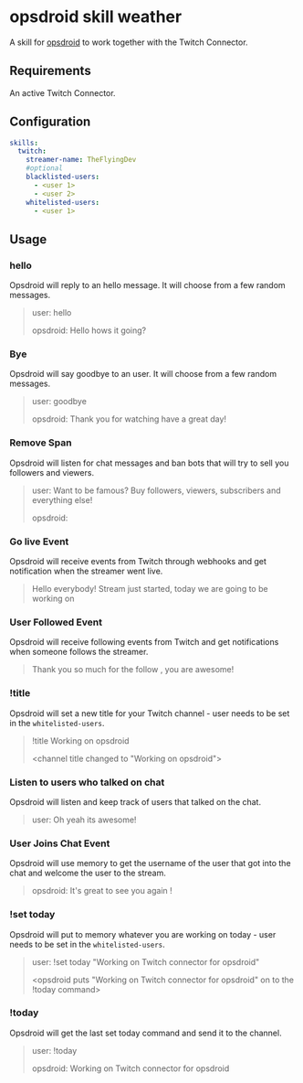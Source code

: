 # opsdroid skill weather

A skill for [opsdroid](https://github.com/opsdroid/opsdroid) to work together with the Twitch Connector.

## Requirements

An active Twitch Connector.

## Configuration

```yaml
skills:
  twitch:
    streamer-name: TheFlyingDev
    #optional
    blacklisted-users:
      - <user 1>
      - <user 2>
    whitelisted-users:
      - <user 1>
```

## Usage

### hello

Opsdroid will reply to an hello message. It will choose from a few random messages.

> user: hello
>
> opsdroid: Hello <username from viewer> hows it going?

### Bye

Opsdroid will say goodbye to an user. It will choose from a few random messages.

> user: goodbye
>
> opsdroid: Thank you for watching <username from viewer> have a great day!


### Remove Span

Opsdroid will listen for chat messages and ban bots that will try to sell you followers and viewers.

> user: Want to be famous? Buy followers, viewers, subscribers and everything else!
>
> opsdroid: <removes and bans above message>

### Go live Event

Opsdroid will receive events from Twitch through webhooks and get notification when the streamer went live.

> <Streamer went live>
>
> Hello everybody! Stream just started, today we are going to be working on <channel title>

### User Followed Event

Opsdroid will receive following events from Twitch and get notifications when someone follows the streamer.

> <User follows streamer>
>
> Thank you so much for the follow <follower username>, you are awesome!

### !title

Opsdroid will set a new title for your Twitch channel - user needs to be set in the `whitelisted-users`.

> !title Working on opsdroid
>
> <channel title changed to "Working on opsdroid">

### Listen to users who talked on chat

Opsdroid will listen and keep track of users that talked on the chat.

> user: Oh yeah its awesome!
>
> <opsdroid stores user username to memory>

### User Joins Chat Event

Opsdroid will use memory to get the username of the user that got into the chat and welcome the user to the stream.

> <user joins the chat>
>
> opsdroid: It's great to see you again <username>!

### !set today 

Opsdroid will put to memory whatever you are working on today - user needs to be set in the `whitelisted-users`.

> user: !set today "Working on Twitch connector for opsdroid"
>
> <opsdroid puts "Working on Twitch connector for opsdroid" on to the !today command>

### !today

Opsdroid will get the last set today command and send it to the channel.

> user: !today
>
> opsdroid: Working on Twitch connector for opsdroid
